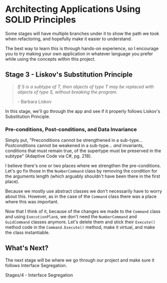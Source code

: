 # Architecting Applications Using SOLID Principles

Some stages will have multiple branches under it to show the path we took when refactoring, and hopefully make it easier to understand.

The best way to learn this is through hands-on experience, so I encourage you to try making your own application in whatever language you prefer while using the concepts within this project.

## Stage 3 - Liskov's Substitution Principle

> *If S is a subtype of T, then objects of type T may be replaced with objects of type S, without breaking the program.*
>
>  \- Barbara Liskov

In this stage, we'll go through the app and see if it properly follows Liskov's Substitution Principle.

### Pre-conditions, Post-conditions, and Data Invariance

Simply put, "Preconditions cannot be strengthened in a sub-type... Postconditions cannot be weakened in a sub-type... *and* invariants, conditions that must remain true, of the supertype must be preserved in the subtype" (Adaptive Code via C#, pg. 218).

I believe there's one or two places where we strengthen the pre-conditions. Let's go fix those in the `NumberCommand` class by removing the condition for the arguments length (which arguably shouldn't have been there in the first place).

Because we mostly use abstract classes we don't necessarily have to worry about this. However, as in the case of the `Command` class there was a place where this was important.

Now that I think of it, because of the changes we made to the `Command` class and using `ExecutionPlan`s, we don't need the `NumberCommand` and `GuidCommand` classes anymore. Let's delete them and stick their `Execute()` method code in the `Command.Execute()` method, make it virtual, and make the class instantiable.

## What's Next?

The next stage will be where we go through our project and make sure it follows Interface Segregation.

Stages/4 - Interface Segregation
